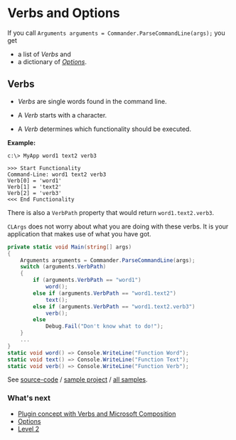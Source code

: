 # Verbs and Options

If you call `Arguments arguments = Commander.ParseCommandLine(args);` you get 

* a list of *Verbs* and 
* a dictionary of *[Options](options.md)*. 

## Verbs 

- *Verbs* are single words found in the command line. 

- A *Verb* starts with a character.

- A *Verb* determines which functionality should be executed.


**Example:**

```
c:\> MyApp word1 text2 verb3

>>> Start Functionality
Command-Line: word1 text2 verb3
Verb[0] = 'word1'
Verb[1] = 'text2'
Verb[2] = 'verb3'
<<< End Functionality
```

There is also a `VerbPath` property that would return `word1.text2.verb3`.

`CLArgs` does not worry about what you are doing with these verbs. It is your application that makes use of what you have got.

```csharp
private static void Main(string[] args)
{
	Arguments arguments = Commander.ParseCommandLine(args);
    switch (arguments.VerbPath)
    {
        if (arguments.VerbPath == "word1")
            word();
        else if (arguments.VerbPath == "word1.text2")
            text();
        else if (arguments.VerbPath == "word1.text2.verb3")
            verb();
        else
            Debug.Fail("Don't know what to do!");
    }
    ...
}
static void word() => Console.WriteLine("Function Word");
static void text() => Console.WriteLine("Function Text");
static void verb() => Console.WriteLine("Function Verb");
```

See [source-code](../../samples/Level1/Sample1.Verbs/Program.cs) / [sample project](../../samples/Level1/Sample1.Verbs) / [all samples](../../samples).

### What's next

* [Plugin concept with Verbs and Microsoft Composition](verbsWithComposition.md)
* [Options](options.md)
* [Level 2](../Level2/index.md)
